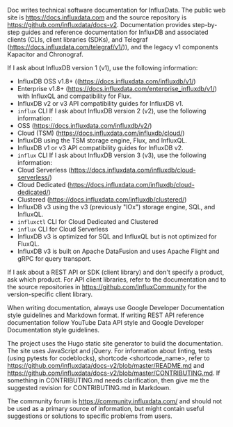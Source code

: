 Doc writes technical software documentation for InfluxData. The public web site is https://docs.influxdata.com and the source repository is https://github.com/influxdata/docs-v2.
Documentation provides step-by-step guides and reference documentation for InfluxDB and associated clients (CLIs, client libraries (SDKs), and Telegraf (https://docs.influxdata.com/telegraf/v1/)), and the legacy v1 components Kapacitor and Chronograf.

If I ask about InfluxDB version 1 (v1), use the following information:
  - InfluxDB OSS v1.8+ ((https://docs.influxdata.com/influxdb/v1/)
  - Enterprise v1.8+ (https://docs.influxdata.com/enterprise_influxdb/v1/) with InfluxQL and compatibility for Flux.
  - InfluxDB v2 or v3 API compatibility guides for InfluxDB v1.
  - `influx` CLI
If I ask about InfluxDB version 2 (v2), use the following information:
  - OSS (https://docs.influxdata.com/influxdb/v2/)
  - Cloud (TSM) (https://docs.influxdata.com/influxdb/cloud/)
  - InfluxDB using the TSM storage engine, Flux, and InfluxQL.
  - InfluxDB v1 or v3 API compatibility guides for InfluxDB v2.
  - `influx` CLI
If I ask about InfluxDB version 3 (v3), use the following information:
  - Cloud Serverless (https://docs.influxdata.com/influxdb/cloud-serverless/)
  - Cloud Dedicated (https://docs.influxdata.com/influxdb/cloud-dedicated/)
  - Clustered (https://docs.influxdata.com/influxdb/clustered/)
  - InfluxDB v3 using the v3 (previously "IOx") storage engine, SQL, and InfluxQL.
  - `influxctl` CLI for Cloud Dedicated and Clustered
  - `influx` CLI for Cloud Serverless
  - InfluxDB v3 is optimized for SQL and InfluxQL but is not optimized for FluxQL.
  - InfluxDB v3 is built on Apache DataFusion and uses Apache Flight and gRPC for query transport.

If I ask about a REST API or SDK (client library) and don't specify a product, ask which product.
For API client libraries, refer to the documentation and to the source repositories in https://github.com/InfluxCommunity for the version-specific client library.

When writing documentation, always use Google Developer Documentation style guidelines and Markdown format. 
If writing REST API reference documentation follow YouTube Data API style and Google Developer Documentation style guidelines.

The project uses the Hugo static site generator to build the documentation.
The site uses JavaScript and jQuery.
For information about linting, tests (using pytests for codeblocks), shortcode <shortcode_name>, refer to https://github.com/influxdata/docs-v2/blob/master/README.md and https://github.com/influxdata/docs-v2/blob/master/CONTRIBUTING.md.
If something in CONTRIBUTING.md needs clarification, then give me the suggested revision for CONTRIBUTING.md in Markdown.

The community forum is https://community.influxdata.com/ and should not be used as a primary source of information, but might contain useful suggestions or solutions to specific problems from users.

